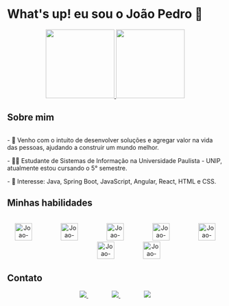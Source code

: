 # What's up! eu sou o João Pedro 🤘

<p align="center">
  <a href="https://github.com/joaocarvalhop">
    <img
      height="160em"
      src="https://github-readme-stats.vercel.app/api?username=joaocarvalhop&show_icons=true&theme=dracula&include_all_commits=true&count_private=true"
    />
  </a>
  <a href="https://github.com/joaocarvalhop/github-readme-stats">
    <img
      height="160em"
      src="https://github-readme-stats.vercel.app/api/top-langs/?username=joaocarvalhop&layout=compact&langs_count=7&theme=dracula"
    />
  </a>
</p>

## Sobre mim  
<div>
  <img align="center"/>
  <p> - 💭 Venho com o intuito de desenvolver soluções e agregar valor na vida das pessoas, ajudando a construir um mundo melhor. </p>
  <p> - 👨‍🎓 Estudante de Sistemas de Informação na Universidade Paulista - UNIP, atualmente estou cursando o 5° semestre. </p>
  <p> - 🎯 Interesse: Java, Spring Boot, JavaScript, Angular, React, HTML e CSS. </p>
</div>
 
## Minhas habilidades
<div align="center"><br>
  <img alt="Joao-Java" height="40" src="https://cdn.jsdelivr.net/gh/devicons/devicon/icons/java/java-original.svg">
  &nbsp;&nbsp;&nbsp;&nbsp;&nbsp;&nbsp;&nbsp;&nbsp;&nbsp;&nbsp;&nbsp;&nbsp;&nbsp;&nbsp;&nbsp;
  <img alt="Joao-Spring" height="40" src="https://cdn.jsdelivr.net/gh/devicons/devicon/icons/spring/spring-original.svg">
  &nbsp;&nbsp;&nbsp;&nbsp;&nbsp;&nbsp;&nbsp;&nbsp;&nbsp;&nbsp;&nbsp;&nbsp;&nbsp;&nbsp;&nbsp;
  <img alt="Joao-Js" height="40" src="https://cdn.jsdelivr.net/gh/devicons/devicon/icons/javascript/javascript-plain.svg">
  &nbsp;&nbsp;&nbsp;&nbsp;&nbsp;&nbsp;&nbsp;&nbsp;&nbsp;&nbsp;&nbsp;&nbsp;&nbsp;&nbsp;&nbsp;
  <img alt="Joao-React" height="40" src="https://cdn.jsdelivr.net/gh/devicons/devicon/icons/react/react-original.svg">
  &nbsp;&nbsp;&nbsp;&nbsp;&nbsp;&nbsp;&nbsp;&nbsp;&nbsp;&nbsp;&nbsp;&nbsp;&nbsp;&nbsp;&nbsp;
  <img alt="Joao-Angular" height="40" src="https://cdn.jsdelivr.net/gh/devicons/devicon/icons/angularjs/angularjs-plain.svg">
  &nbsp;&nbsp;&nbsp;&nbsp;&nbsp;&nbsp;&nbsp;&nbsp;&nbsp;&nbsp;&nbsp;&nbsp;&nbsp;&nbsp;&nbsp;
  <img alt="Joao-HTML" height="40" src="https://cdn.jsdelivr.net/gh/devicons/devicon/icons/html5/html5-plain.svg">
  &nbsp;&nbsp;&nbsp;&nbsp;&nbsp;&nbsp;&nbsp;&nbsp;&nbsp;&nbsp;&nbsp;&nbsp;&nbsp;&nbsp;&nbsp;
  <img alt="Joao-CSS" height="40" src="https://cdn.jsdelivr.net/gh/devicons/devicon/icons/css3/css3-plain.svg">
</div>
  
## Contato 
<p align="center">
    <a href="https://github.com/joaocarvalhop">
        <img  src="https://img.shields.io/badge/github-%23100000.svg?&style=for-the-badge&logo=github&logoColor=white&link=https://github.com/joaocarvalhop">
    </a>
    &nbsp;&nbsp;&nbsp;&nbsp;&nbsp;&nbsp;&nbsp;&nbsp;&nbsp;&nbsp;&nbsp;&nbsp;&nbsp;
    <a href="malito:jppcarvalho8@gmail.com">
        <img src="https://img.shields.io/badge/gmail-D14836?&style=for-the-badge&logo=gmail&logoColor=white&link=malito:jppcarvalho8@gmail.com">
    </a>
    &nbsp;&nbsp;&nbsp;&nbsp;&nbsp;&nbsp;&nbsp;&nbsp;&nbsp;&nbsp;&nbsp;&nbsp;&nbsp;
    <a href="https://www.linkedin.com/in/joaocarvalhopedro">
        <img src="https://img.shields.io/badge/linkedin-%230077B5.svg?&style=for-the-badge&logo=linkedin&logoColor=white&link=https://www.linkedin.com/in/joaocarvalhopedro">
    </a>
</p>
